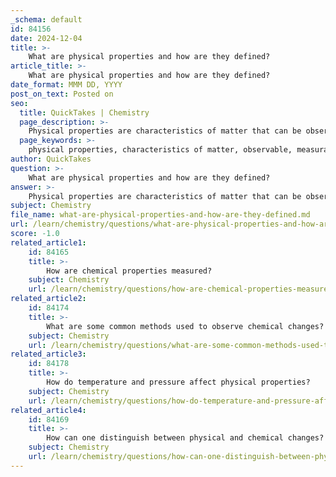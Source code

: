 ```yaml
---
_schema: default
id: 84156
date: 2024-12-04
title: >-
    What are physical properties and how are they defined?
article_title: >-
    What are physical properties and how are they defined?
date_format: MMM DD, YYYY
post_on_text: Posted on
seo:
  title: QuickTakes | Chemistry
  page_description: >-
    Physical properties are characteristics of matter that can be observed and measured without changing the chemical composition of a substance. They include attributes like color, density, hardness, and temperature, and are essential for material identification in scientific contexts.
  page_keywords: >-
    physical properties, characteristics of matter, observable, measurable, chemical identity, science, density, hardness, melting point, boiling point, temperature, reflectivity, elasticity, ductility, intensive properties, extensive properties
author: QuickTakes
question: >-
    What are physical properties and how are they defined?
answer: >-
    Physical properties are characteristics of matter that can be observed and measured without altering the chemical identity of a substance. These properties are essential for identifying and describing materials in various scientific contexts. Examples of physical properties include:\n\n- **Color**: The visual appearance of a substance.\n- **Density**: The mass per unit volume of a substance, often expressed in grams per cubic centimeter (g/cm³).\n- **Hardness**: A measure of a material's resistance to deformation or scratching.\n- **Melting Point**: The temperature at which a solid becomes a liquid.\n- **Boiling Point**: The temperature at which a liquid turns into vapor.\n- **Temperature**: A measure of the thermal energy of a substance.\n- **Reflectivity**: The ability of a surface to reflect light.\n- **Elasticity**: The ability of a material to return to its original shape after deformation.\n- **Ductility**: The ability of a material to be stretched into a wire.\n\nPhysical properties can be categorized into two types: **intensive properties**, which do not depend on the amount of substance (e.g., density, color), and **extensive properties**, which do depend on the amount of substance (e.g., mass, volume).\n\nIn summary, physical properties are observable characteristics that do not involve a change in the chemical composition of the material, making them crucial for understanding and manipulating substances in both everyday and scientific applications.
subject: Chemistry
file_name: what-are-physical-properties-and-how-are-they-defined.md
url: /learn/chemistry/questions/what-are-physical-properties-and-how-are-they-defined
score: -1.0
related_article1:
    id: 84165
    title: >-
        How are chemical properties measured?
    subject: Chemistry
    url: /learn/chemistry/questions/how-are-chemical-properties-measured
related_article2:
    id: 84174
    title: >-
        What are some common methods used to observe chemical changes?
    subject: Chemistry
    url: /learn/chemistry/questions/what-are-some-common-methods-used-to-observe-chemical-changes
related_article3:
    id: 84178
    title: >-
        How do temperature and pressure affect physical properties?
    subject: Chemistry
    url: /learn/chemistry/questions/how-do-temperature-and-pressure-affect-physical-properties
related_article4:
    id: 84169
    title: >-
        How can one distinguish between physical and chemical changes?
    subject: Chemistry
    url: /learn/chemistry/questions/how-can-one-distinguish-between-physical-and-chemical-changes
---
```


&nbsp;